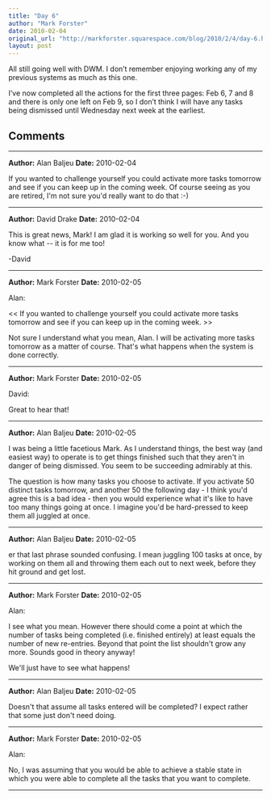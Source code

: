 ```yaml
---
title: "Day 6"
author: "Mark Forster"
date: 2010-02-04
original_url: "http://markforster.squarespace.com/blog/2010/2/4/day-6.html"
layout: post
---
```


All still going well with DWM. I don’t remember enjoying working any of my previous systems as much as this one.

I’ve now completed all the actions for the first three pages: Feb 6, 7 and 8 and there is only one left on Feb 9, so I don’t think I will have any tasks being dismissed until Wednesday next week at the earliest.


## Comments

---

**Author:** Alan Baljeu
**Date:** 2010-02-04

If you wanted to challenge yourself you could activate more tasks tomorrow and see if you can keep up in the coming week. Of course seeing as you are retired, I'm not sure you'd really want to do that :-)

---

**Author:** David Drake
**Date:** 2010-02-04

This is great news, Mark! I am glad it is working so well for you. And you know what -- it is for me too!  
  
-David

---

**Author:** Mark Forster
**Date:** 2010-02-05

Alan:  
  
<< If you wanted to challenge yourself you could activate more tasks tomorrow and see if you can keep up in the coming week. >>  
  
Not sure I understand what you mean, Alan. I will be activating more tasks tomorrow as a matter of course. That's what happens when the system is done correctly.

---

**Author:** Mark Forster
**Date:** 2010-02-05

David:  
  
Great to hear that!

---

**Author:** Alan Baljeu
**Date:** 2010-02-05

I was being a little facetious Mark. As I understand things, the best way (and easiest way) to operate is to get things finished such that they aren't in danger of being dismissed. You seem to be succeeding admirably at this.  
  
The question is how many tasks you choose to activate. If you activate 50 distinct tasks tomorrow, and another 50 the following day - I think you'd agree this is a bad idea - then you would experience what it's like to have too many things going at once. I imagine you'd be hard-pressed to keep them all juggled at once.

---

**Author:** Alan Baljeu
**Date:** 2010-02-05

er that last phrase sounded confusing. I mean juggling 100 tasks at once, by working on them all and throwing them each out to next week, before they hit ground and get lost.

---

**Author:** Mark Forster
**Date:** 2010-02-05

Alan:  
  
I see what you mean. However there should come a point at which the number of tasks being completed (i.e. finished entirely) at least equals the number of new re-entries. Beyond that point the list shouldn't grow any more. Sounds good in theory anyway!  
  
We'll just have to see what happens!

---

**Author:** Alan Baljeu
**Date:** 2010-02-05

Doesn't that assume all tasks entered will be completed? I expect rather that some just don't need doing.

---

**Author:** Mark Forster
**Date:** 2010-02-05

Alan:  
  
No, I was assuming that you would be able to achieve a stable state in which you were able to complete all the tasks that you want to complete.

---
